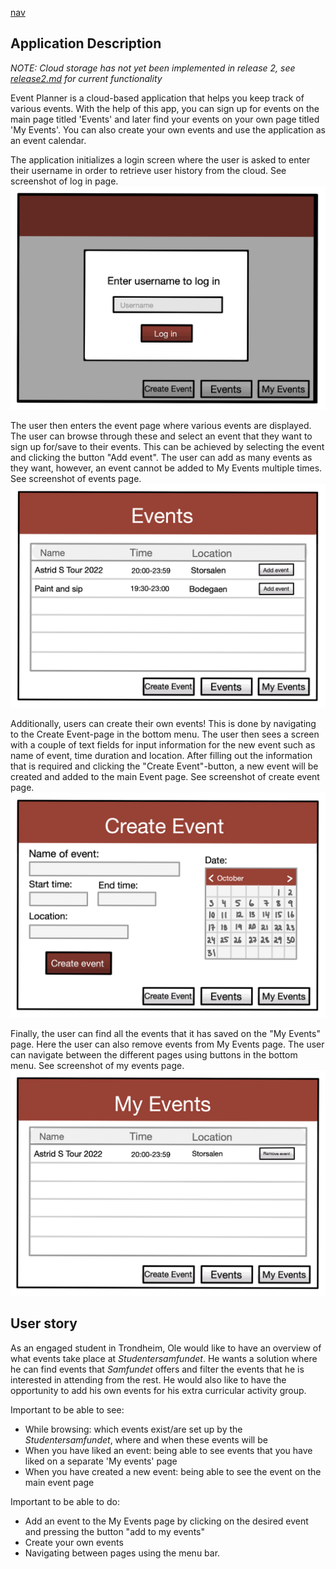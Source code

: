 [nav](../docs/nav.md)

## Application Description
*NOTE: Cloud storage has not yet been implemented in release 2, see [release2.md](../docs/release2.md) for current functionality*

Event Planner is a cloud-based application that helps you keep track of various events. With the help of this app, you can sign up for events on the main page titled 'Events' and later find your events on your own page titled 'My Events'. You can also create your own events and use the application as an event calendar.

The application initializes a login screen where the user is asked to enter their username in order to retrieve user history from the cloud. See screenshot of log in page. ![](screenshots/LogInPage.png)

The user then enters the event page where various events are displayed. The user can browse through these and select an event that they want to sign up for/save to their events. This can be achieved by selecting the event and clicking the button "Add event". The user can add as many events as they want, however, an event cannot be added to My Events multiple times. See screenshot of events page. ![](screenshots/EventsPage.png)

Additionally, users can create their own events! This is done by navigating to the Create Event-page in the bottom menu. The user then sees a screen with a couple of text fields for input information for the new event such as name of event, time duration and location. After filling out the information that is required and clicking the "Create Event"-button, a new event will be created and added to the main Event page. See screenshot of create event page. ![](screenshots/CreateEventPage.png)

Finally, the user can find all the events that it has saved on the "My Events" page. Here the user can also remove events from My Events page. The user can navigate between the different pages using buttons in the bottom menu. See screenshot of my events page. ![](screenshots/MyEventsPage.png) 

## User story

As an engaged student in Trondheim, Ole would like to have an overview of what events take place at *Studentersamfundet*. He wants a solution where he can find events that *Samfundet* offers and filter the events that he is interested in attending from the rest. He would also like to have the opportunity to add his own events for his extra curricular activity group.

Important to be able to see:
- While browsing: which events exist/are set up by the *Studentersamfundet*, where and when these events will be
- When you have liked an event: being able to see events that you have liked on a separate 'My events' page
- When you have created a new event: being able to see the event on the main event page 

Important to be able to do:
- Add an event to the My Events page by clicking on the desired event and pressing the button "add to my events"
- Create your own events 
- Navigating between pages using the menu bar.

